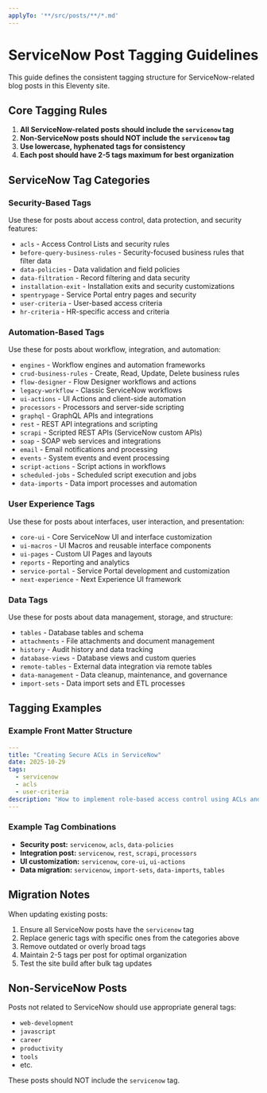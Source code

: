 ```yaml
---
applyTo: '**/src/posts/**/*.md'
---
```


# ServiceNow Post Tagging Guidelines

This guide defines the consistent tagging structure for ServiceNow-related blog posts in this Eleventy site.

## Core Tagging Rules

1. **All ServiceNow-related posts should include the `servicenow` tag**
2. **Non-ServiceNow posts should NOT include the `servicenow` tag**
3. **Use lowercase, hyphenated tags for consistency**
4. **Each post should have 2-5 tags maximum for best organization**

## ServiceNow Tag Categories

### Security-Based Tags

Use these for posts about access control, data protection, and security features:

- `acls` - Access Control Lists and security rules
- `before-query-business-rules` - Security-focused business rules that filter data
- `data-policies` - Data validation and field policies
- `data-filtration` - Record filtering and data security
- `installation-exit` - Installation exits and security customizations
- `spentrypage` - Service Portal entry pages and security
- `user-criteria` - User-based access criteria
- `hr-criteria` - HR-specific access and criteria

### Automation-Based Tags

Use these for posts about workflow, integration, and automation:

- `engines` - Workflow engines and automation frameworks
- `crud-business-rules` - Create, Read, Update, Delete business rules
- `flow-designer` - Flow Designer workflows and actions
- `legacy-workflow` - Classic ServiceNow workflows
- `ui-actions` - UI Actions and client-side automation
- `processors` - Processors and server-side scripting
- `graphql` - GraphQL APIs and integrations
- `rest` - REST API integrations and scripting
- `scrapi` - Scripted REST APIs (ServiceNow custom APIs)
- `soap` - SOAP web services and integrations
- `email` - Email notifications and processing
- `events` - System events and event processing
- `script-actions` - Script actions in workflows
- `scheduled-jobs` - Scheduled script execution and jobs
- `data-imports` - Data import processes and automation

### User Experience Tags

Use these for posts about interfaces, user interaction, and presentation:

- `core-ui` - Core ServiceNow UI and interface customization
- `ui-macros` - UI Macros and reusable interface components
- `ui-pages` - Custom UI Pages and layouts
- `reports` - Reporting and analytics
- `service-portal` - Service Portal development and customization
- `next-experience` - Next Experience UI framework

### Data Tags

Use these for posts about data management, storage, and structure:

- `tables` - Database tables and schema
- `attachments` - File attachments and document management
- `history` - Audit history and data tracking
- `database-views` - Database views and custom queries
- `remote-tables` - External data integration via remote tables
- `data-management` - Data cleanup, maintenance, and governance
- `import-sets` - Data import sets and ETL processes

## Tagging Examples

### Example Front Matter Structure

```yaml
---
title: "Creating Secure ACLs in ServiceNow"
date: 2025-10-29
tags:
  - servicenow
  - acls
  - user-criteria
description: "How to implement role-based access control using ACLs and user criteria"
---
```

### Example Tag Combinations

- **Security post:** `servicenow`, `acls`, `data-policies`
- **Integration post:** `servicenow`, `rest`, `scrapi`, `processors`
- **UI customization:** `servicenow`, `core-ui`, `ui-actions`
- **Data migration:** `servicenow`, `import-sets`, `data-imports`, `tables`

## Migration Notes

When updating existing posts:

1. Ensure all ServiceNow posts have the `servicenow` tag
2. Replace generic tags with specific ones from the categories above
3. Remove outdated or overly broad tags
4. Maintain 2-5 tags per post for optimal organization
5. Test the site build after bulk tag updates

## Non-ServiceNow Posts

Posts not related to ServiceNow should use appropriate general tags:

- `web-development`
- `javascript`
- `career`
- `productivity`
- `tools`
- etc.

These posts should NOT include the `servicenow` tag.